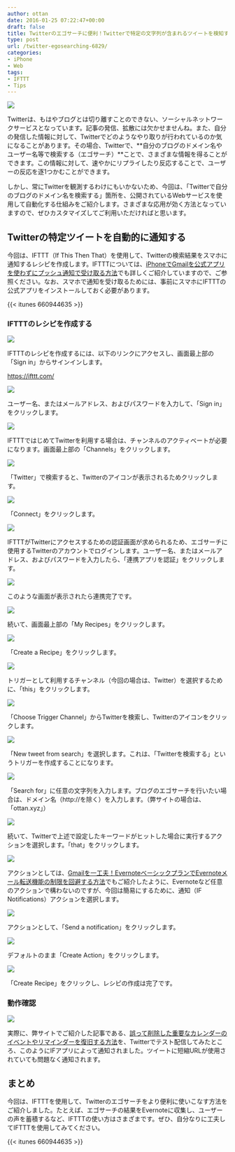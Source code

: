 ```yaml
---
author: ottan
date: 2016-01-25 07:22:47+00:00
draft: false
title: Twitterのエゴサーチに便利！Twitterで特定の文字列が含まれるツイートを検知すると、スマホに通知する方法
type: post
url: /twitter-egosearching-6829/
categories:
- iPhone
- Web
tags:
- IFTTT
- Tips
---
```


![](/images/2016/01/160125-56a5c568c0584-1.jpg)






Twitterは、もはやブログとは切り離すことのできない、ソーシャルネットワークサービスとなっています。記事の発信、拡散には欠かせませんね。また、自分の発信した情報に対して、Twitterでどのようなやり取りが行われているのか気になることがあります。その場合、Twitterで、**自分のブログのドメイン名やユーザー名等で検索する（エゴサーチ）**ことで、さまざまな情報を得ることができます。この情報に対して、速やかにリプライしたり反応することで、ユーザーの反応を逐1つかむことができます。





しかし、常にTwitterを観測するわけにもいかないため、今回は、「Twitterで自分のブログのドメイン名を検索する」箇所を、公開されているWebサービスを使用して自動化する仕組みをご紹介します。さまざまな応用が効く方法となっていますので、ぜひカスタマイズしてご利用いただければと思います。





## Twitterの特定ツイートを自動的に通知する





今回は、IFTTT（If This Then That）を使用して、Twitterの検索結果をスマホに通知するレシピを作成します。IFTTTについては、[iPhoneでGmailを公式アプリを使わずにプッシュ通知で受け取る方法](/iphone-gmail-push-490/)でも詳しくご紹介していますので、ご参照ください。なお、スマホで通知を受け取るためには、事前にスマホにIFTTTの公式アプリをインストールしておく必要があります。



{{< itunes 660944635 >}}



### IFTTTのレシピを作成する





![](/images/2016/01/160125-56a5c56a1fb4d-1.png)






IFTTTのレシピを作成するには、以下のリンクにアクセスし、画面最上部の「Sign in」からサインインします。



https://ifttt.com/



![](/images/2016/01/160125-56a5c577add64-1.png)






ユーザー名、またはメールアドレス、およびパスワードを入力して、「Sign in」をクリックします。





![](/images/2016/01/160125-56a5cd37dc453-1.png)






IFTTTではじめてTwitterを利用する場合は、チャンネルのアクティベートが必要になります。画面最上部の「Channels」をクリックします。





![](/images/2016/01/160125-56a5cd3c901d4-1.png)






「Twitter」で検索すると、Twitterのアイコンが表示されるためクリックします。





![](/images/2016/01/160125-56a5c58eaf9e0.png)






「Connect」をクリックします。





![](/images/2016/01/160125-56a5c5979e8e9.png)






IFTTTがTwitterにアクセスするための認証画面が求められるため、エゴサーチに使用するTwitterのアカウントでログインします。ユーザー名、またはメールアドレス、およびパスワードを入力したら、「連携アプリを認証」をクリックします。





![](/images/2016/01/160125-56a5c5999e8f7-1.png)






このような画面が表示されたら連携完了です。





![](/images/2016/01/160125-56a5c5850e358-1.png)






続いて、画面最上部の「My Recipes」をクリックします。





![](/images/2016/01/160125-56a5c5a412367.png)






「Create a Recipe」をクリックします。





![](/images/2016/01/160125-56a5c5aa10476.png)






トリガーとして利用するチャンネル（今回の場合は、Twitter）を選択するために、「this」をクリックします。





![](/images/2016/01/160125-56a5c5b29d2c6-1.png)






「Choose Trigger Channel」からTwitterを検索し、Twitterのアイコンをクリックします。





![](/images/2016/01/160125-56a5c5b5af016.png)






「New tweet from search」を選択します。これは、「Twitterを検索する」というトリガーを作成することになります。





![](/images/2016/01/160125-56a5c5bde01a3-1.png)






「Search for」に任意の文字列を入力します。ブログのエゴサーチを行いたい場合は、ドメイン名（http://を除く）を入力します。（弊サイトの場合は、「ottan.xyz」）





![](/images/2016/01/160125-56a5c5c509096-1.png)






続いて、Twitterで上述で設定したキーワードがヒットした場合に実行するアクションを選択します。「that」をクリックします。





![](/images/2016/01/160125-56a5c5c8e5c09-1.png)






アクションとしては、[Gmailを一工夫！EvernoteベーシックプランでEvernoteメール転送機能の制限を回避する方法](/evernote-basic-email-transfer-1963/)でもご紹介したように、Evernoteなど任意のアクションで構わないのですが、今回は簡易にするために、通知（IF Notifications）アクションを選択します。





![](/images/2016/01/160125-56a5c5cf728a2-1.png)






アクションとして、「Send a notification」をクリックします。





![](/images/2016/01/160125-56a5c5d535c44-1.png)






デフォルトのまま「Create Action」をクリックします。





![](/images/2016/01/160125-56a5c5d87dcc0-1.png)






「Create Recipe」をクリックし、レシピの作成は完了です。





### 動作確認





![](/images/2016/01/160125-56a5c5df0c0c5-1.png)






実際に、弊サイトでご紹介した記事である、[誤って削除した重要なカレンダーのイベントやリマインダーを復旧する方法](/icloud-calendar-reminder-3236/)を、Twitterでテスト配信してみたところ、このようにIFアプリによって通知されました。ツイートに短縮URLが使用されていても問題なく通知されます。





## まとめ





今回は、IFTTTを使用して、Twitterのエゴサーチをより便利に使いこなす方法をご紹介しました。たとえば、エゴサーチの結果をEvernoteに収集し、ユーザーの声を蓄積するなど、IFTTTの使い方はさまざまです。ぜひ、自分なりに工夫してIFTTTを使用してみてください。



{{< itunes 660944635 >}}
